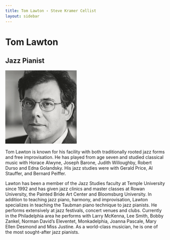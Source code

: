 ```yaml
---
title: Tom Lawton ‹ Steve Kramer Cellist
layout: sidebar
---
```

# Tom Lawton
## Jazz Pianist

![Tom Lawton](/images/lawton.png "Tom Lawton")

Tom Lawton is known for his facility with both traditionally rooted jazz forms and free improvisation. He has played from age seven and studied classical music with Horace Alwyne, Joseph Barone, Judith Willoughby, Robert Durso and Edna Golandsky. His jazz studies were with Gerald Price, Al Stauffer, and Bernard Peiffer.

Lawton has been a member of the Jazz Studies faculty at Temple University since 1992 and has given jazz clinics and master classes at Rowan University, the Painted Bride Art Center and Bloomsburg University. In addition to teaching jazz piano, harmony, and improvisation, Lawton specializes in teaching the Taubman piano technique to jazz pianists. He performs extensively at jazz festivals, concert venues and clubs. Currently in the Philadelphia area he performs with Larry McKenna, Lee Smith, Bobby Zankel, Norman David’s Eleventet, Monkadelphia, Joanna Pascale, Mary Ellen Desmond and Miss Justine. As a world-class musician, he is one of the most sought-after jazz pianists.
